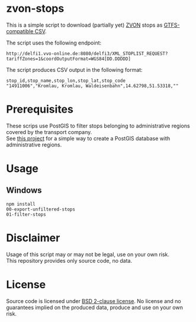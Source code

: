 # zvon-stops

This is a simple script to download (partially yet) [ZVON](http://www.zvon.de) stops as [GTFS-compatible CSV](https://developers.google.com/transit/gtfs/reference/stops-file).

The script uses the following endpoint:

```
http://delfi1.vvo-online.de:8080/delfi3/XML_STOPLIST_REQUEST?tariffZones=1&coordOutputFormat=WGS84[DD.DDDDD]
```

The script produces CSV output in the following format:

```
stop_id,stop_name,stop_lon,stop_lat,stop_code
"14911006","Kromlau, Kromlau, Waldeisenbahn",14.62798,51.53318,""
```

# Prerequisites

These scrips use PostGIS to filter stops belonging to administrative regions covered by the transport company.  
See [this project](https://github.com/highsource/postgis-verwaltungsgebiete) for a simple way to create a PostGIS database with administrative regions.

# Usage

## Windows

```
npm install
00-export-unfiltered-stops
01-filter-stops
```

# Disclaimer

Usage of this script may or may not be legal, use on your own risk.  
This repository provides only source code, no data.

# License

Source code is licensed under [BSD 2-clause license](LICENSE). No license and no guarantees implied on the produced data, produce and use on your own risk.